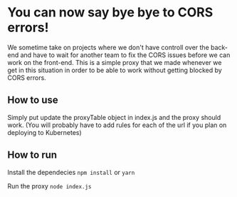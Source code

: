 # You can now say bye bye to CORS errors!
We sometime take on projects where we don't have controll over the back-end and have to wait for another team to fix the CORS issues before we can work on the front-end. This is a simple proxy that we made whenever we get in this situation in order to be able to work without getting blocked by CORS errors.

## How to use
Simply put update the proxyTable object in index.js and the proxy should work.
(You will probably have to add rules for each of the url if you plan on deploying to Kubernetes)

## How to run
Install the dependecies
``` npm install ```
or
``` yarn ```

Run the proxy
``` node index.js ```